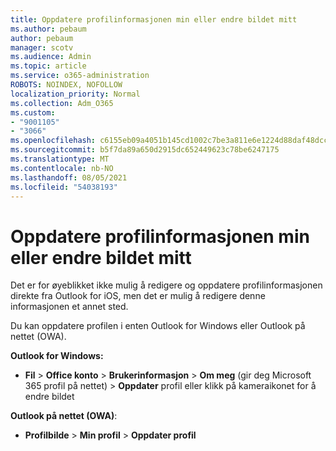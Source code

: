 ```yaml
---
title: Oppdatere profilinformasjonen min eller endre bildet mitt
ms.author: pebaum
author: pebaum
manager: scotv
ms.audience: Admin
ms.topic: article
ms.service: o365-administration
ROBOTS: NOINDEX, NOFOLLOW
localization_priority: Normal
ms.collection: Adm_O365
ms.custom:
- "9001105"
- "3066"
ms.openlocfilehash: c6155eb09a4051b145cd1002c7be3a811e6e1224d88daf48dccbb4e059475081
ms.sourcegitcommit: b5f7da89a650d2915dc652449623c78be6247175
ms.translationtype: MT
ms.contentlocale: nb-NO
ms.lasthandoff: 08/05/2021
ms.locfileid: "54038193"
---
```

# <a name="update-my-profile-information-or-change-my-picture"></a>Oppdatere profilinformasjonen min eller endre bildet mitt

Det er for øyeblikket ikke mulig å redigere og oppdatere profilinformasjonen direkte fra Outlook for iOS, men det er mulig å redigere denne informasjonen et annet sted. 

Du kan oppdatere profilen i enten Outlook for Windows eller Outlook på nettet (OWA). 

**Outlook for Windows:** 

- **Fil**  >  **Office konto**  >  **Brukerinformasjon**  >  **Om meg** (gir deg Microsoft 365 profil på nettet) > **Oppdater** profil eller klikk på kameraikonet for å endre bildet  
  
**Outlook på nettet (OWA)**: 

- **Profilbilde**  >  **Min profil**  >  **Oppdater profil**
